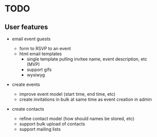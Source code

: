 # TODO

## User features

- email event guests
  - form to RSVP to an event
  - html email templates
    - single template pulling invitee name, event description, etc (MVP)
    - support gifs
    - wysiwyg

- create events
  - improve event model (start time, end time, etc)
  - create invitations in bulk at same time as event creation in admin

- create contacts
  - refine contact model (how should names be stored, etc)
  - support bulk upload of contacts
  - support mailing lists
